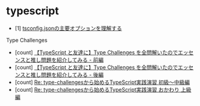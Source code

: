 # typescript


- [1] [tsconfig.jsonの主要オプションを理解する](https://qiita.com/ryokkkke/items/390647a7c26933940470)


Type Challenges
- [count] [【TypeScript と友達に】Type Challenges を全問解いたのでエッセンスと推し問題を紹介してみる - 前編](https://zenn.dev/kakekakemiya/articles/2d7a3384a5faf0)
- [count] [【TypeScript と友達に】Type Challenges を全問解いたのでエッセンスと推し問題を紹介してみる - 後編](https://zenn.dev/kakekakemiya/articles/6ea6b327aec9ea)
- [count] [Re: type-challengesから始めるTypeScript実践演習 初級〜中級編](https://zenn.dev/yskn_sid25/books/type-challenges)
- [count] [Re: type-challengesから始めるTypeScript実践演習 おかわり 上級編](https://zenn.dev/yskn_sid25/books/type-challenges-hard)